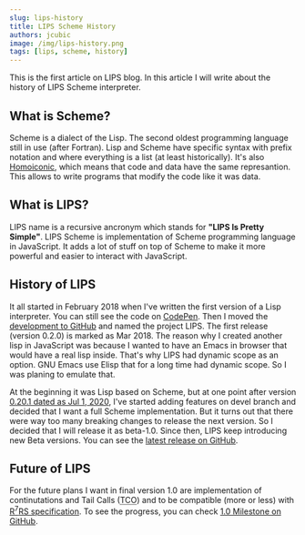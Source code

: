 ```yaml
---
slug: lips-history
title: LIPS Scheme History
authors: jcubic
image: /img/lips-history.png
tags: [lips, scheme, history]
---
```


This is the first article on LIPS blog. In this article I will write about the history of LIPS
Scheme interpreter.

<!--truncate-->

## What is Scheme?

Scheme is a dialect of the Lisp. The second oldest programming language still in use (after
Fortran).  Lisp and Scheme have specific syntax with prefix notation and where everything is a list
(at least historically).  It's also [Homoiconic](https://en.wikipedia.org/wiki/Homoiconicity), which
means that code and data have the same represantion. This allows to write programs that modify the
code like it was data.

## What is LIPS?

LIPS name is a recursive ancronym which stands for **"LIPS Is Pretty Simple"**. LIPS Scheme is
implementation of Scheme programming language in JavaScript. It adds a lot of stuff on top of Scheme
to make it more powerful and easier to interact with JavaScript.

## History of LIPS

It all started in February 2018 when I've written the first version of a Lisp interpreter. You can
still see the code on [CodePen](https://codepen.io/jcubic/pen/gvvzdp). Then I moved the [development
to GitHub](https://github.com/jcubic/lips) and named the project LIPS.  The first release (version
0.2.0) is marked as Mar 2018. The reason why I created another lisp in JavaScript was because I
wanted to have an Emacs in browser that would have a real lisp inside. That's why LIPS had dynamic
scope as an option. GNU Emacs use Elisp that for a long time had dynamic scope. So I was planing to
emulate that.

At the beginning it was Lisp based on Scheme, but at one point after version
[0.20.1 dated as Jul 1, 2020](https://github.com/jcubic/lips/releases/tag/0.20.1), I've started
adding features on devel branch and decided that I want a full Scheme implementation. But it turns out
that there were way too many breaking changes to release the next version. So I decided that I will
release it as beta-1.0. Since then, LIPS keep introducing new Beta versions. You can see the
[latest release on GitHub](https://github.com/jcubic/lips/releases).

## Future of LIPS

For the future plans I want in final version 1.0 are implementation of continutations and Tail Calls
(<abbr title="Tail Call Optimization">TCO</abbr>) and to be compatible (more or less) with
[R<sup>7</sup>RS specification](https://standards.scheme.org/). To see the progress, you can check
[1.0 Milestone on GitHub](https://github.com/jcubic/lips/issues?q=is%3Aopen+is%3Aissue+milestone%3A1.0).
